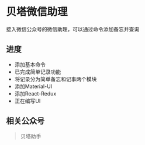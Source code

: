 
# 贝塔微信助理
接入微信公众号的微信助理，可以通过命令添加备忘并查询

## 进度

* 添加基本命令
* 已完成简单记录功能
* 将记录分为简单备忘和记事两个模块
* 添加Material-UI 
* 添加React-Redux 
* 正在编写UI

## 相关公众号
> 贝塔助手  

